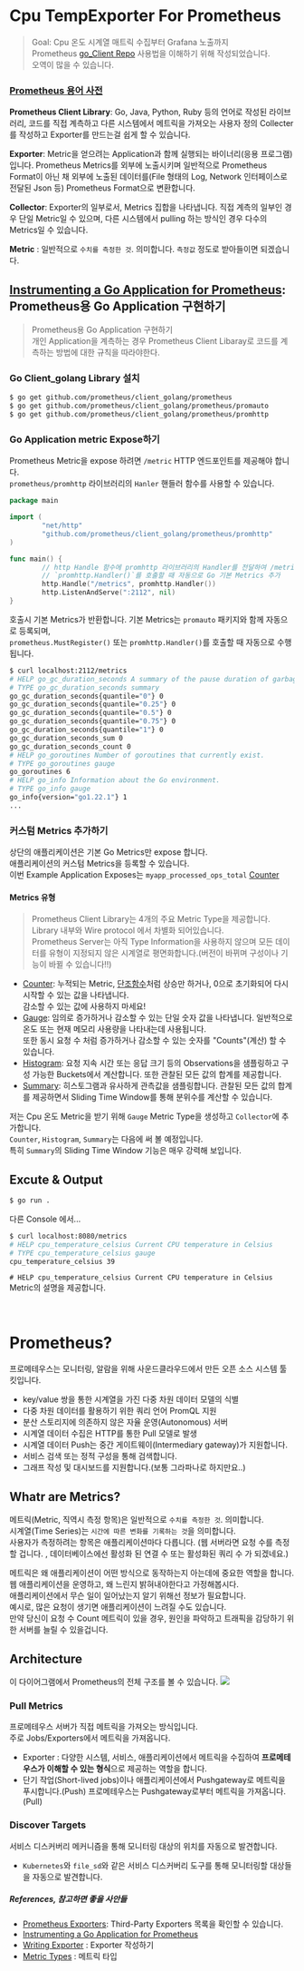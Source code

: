 # Cpu TempExporter For Prometheus
> Goal: Cpu 온도 시계열 매트릭 수집부터 Grafana 노출까지<br>
> Prometheus [go_Client Repo](https://github.com/Monologue2/client_golang?tab=readme-ov-file) 사용법을 이해하기 위해 작성되었습니다.<br>
> 오역이 많을 수 있습니다.

### [Prometheus 용어 사전](https://prometheus.io/docs/introduction/glossary/#client-library)<br>
**Prometheus Client Library**: Go, Java, Python, Ruby 등의 언어로 작성된 라이브러리, 코드를 직접 계측하고 다른 시스템에서 메트릭을 가져오는 사용자 정의 Collecter를 작성하고 Exporter를 만드는걸 쉽게 할 수 있습니다.<br>

**Exporter**: Metric을 얻으려는 Application과 함께 실행되는 바이너리(응용 프로그램)입니다. Prometheus Metrics를 외부에 노출시키며 일반적으로 Prometheus Format이 아닌 채 외부에 노출된 데이터를(File 형태의 Log, Network 인터페이스로 전달된 Json 등) Prometheus Format으로 변환합니다.<br>

**Collector**: Exporter의 일부로서, Metrics 집합을 나타냅니다. 직접 계측의 일부인 경우 단일 Metric일 수 있으며, 다른 시스템에서 pulling 하는 방식인 경우 다수의 Metrics일 수 있습니다.<br>

**Metric** : 일반적으로 `수치를 측정한 것`. 의미합니다. `측정값` 정도로 받아들이면 되겠습니다.



## [Instrumenting a Go Application for Prometheus](https://prometheus.io/docs/guides/go-application/): Prometheus용 Go Application 구현하기
> Prometheus용 Go Application 구현하기<br>
> 개인 Application을 계측하는 경우 Prometheus Client Libaray로 코드를 계측하는 방법에 대한 규칙을 따라야한다.<br>


### Go Client_golang Library 설치
``` bash
$ go get github.com/prometheus/client_golang/prometheus
$ go get github.com/prometheus/client_golang/prometheus/promauto
$ go get github.com/prometheus/client_golang/prometheus/promhttp
```

### Go Application metric Expose하기
Prometheus Metric을 expose 하려면 `/metric` HTTP 엔드포인트를 제공해야 합니다.<br>
`prometheus/promhttp` 라이브러리의 `Hanler` 핸들러 함수를 사용할 수 있습니다. 
``` go
package main

import (
        "net/http"
        "github.com/prometheus/client_golang/prometheus/promhttp"
)

func main() {
        // http Handle 함수에 promhttp 라이브러리의 Handler를 전달하여 /metrics 엔드포인트 expose
        // `promhttp.Handler()`를 호출할 때 자동으로 Go 기본 Metrics 추가
        http.Handle("/metrics", promhttp.Handler())
        http.ListenAndServe(":2112", nil)
}
```
호출시 기본 Metrics가 반환합니다.
기본 Metrics는 `promauto` 패키지와 함께 자동으로 등록되며,<br>
`prometheus.MustRegister()` 또는 `promhttp.Handler()`를 호출할 때 자동으로 수행됩니다.
```bash
$ curl localhost:2112/metrics
# HELP go_gc_duration_seconds A summary of the pause duration of garbage collection cycles.
# TYPE go_gc_duration_seconds summary
go_gc_duration_seconds{quantile="0"} 0
go_gc_duration_seconds{quantile="0.25"} 0
go_gc_duration_seconds{quantile="0.5"} 0
go_gc_duration_seconds{quantile="0.75"} 0
go_gc_duration_seconds{quantile="1"} 0
go_gc_duration_seconds_sum 0
go_gc_duration_seconds_count 0
# HELP go_goroutines Number of goroutines that currently exist.
# TYPE go_goroutines gauge
go_goroutines 6
# HELP go_info Information about the Go environment.
# TYPE go_info gauge
go_info{version="go1.22.1"} 1
...
```
### 커스텀 Metrics 추가하기
상단의 애플리케이션은 기본 Go Metrics만 expose 합니다.<br>
애플리케이션의 커스텀 Metrics을 등록할 수 있습니다.<br>
이번 Example Application Exposes는 `myapp_processed_ops_total` [Counter](https://prometheus.io/docs/concepts/metric_types/#counter) 

#### Metrics 유형
> Prometheus Client Library는 4개의 주요 Metric Type을 제공합니다.<br>
> Library 내부와 Wire protocol 에서 차별화 되어있습니다.<br>
> Prometheus Server는 아직 Type Information을 사용하지 않으며 모든 데이터를 유형이 지정되지 않은 시계열로 평면화합니다.(버전이 바뀌며 구성이나 기능이 바뀔 수 있습니다!!)<br>
- [Counter](https://pkg.go.dev/github.com/prometheus/client_golang/prometheus#Counter): 누적되는 Metric, [단조함수](https://ko.wikipedia.org/wiki/%EB%8B%A8%EC%A1%B0%ED%95%A8%EC%88%98)처럼 상승만 하거나, 0으로 초기화되어 다시 시작할 수 있는 값을 나타냅니다.<br> 감소할 수 있는 값에 사용하지 마세요!
- [Gauge](https://pkg.go.dev/github.com/prometheus/client_golang/prometheus#Gauge): 임의로 증가하거나 감소할 수 있는 단일 숫자 값을 나타냅니다. 일반적으로 온도 또는 현재 메모리 사용량을 나타내는데 사용됩니다.<br> 또한 동시 요청 수 처럼 증가하거나 감소할 수 있는 숫자를 "Counts"(계산) 할 수 있습니다.
- [Histogram](https://pkg.go.dev/github.com/prometheus/client_golang/prometheus#Histogram): 요청 지속 시간 또는 응답 크기 등의 Observations을 샘플링하고 구성 가능한 Buckets에서 계산합니다. 또한 관찰된 모든 값의 합계를 제공합니다.
- [Summary](https://pkg.go.dev/github.com/prometheus/client_golang/prometheus#Summary): 히스토그램과 유사하게 관측값을 샘플링합니다. 관찰된 모든 값의 합계를 제공하면서 Sliding Time Window를 통해 분위수를 계산할 수 있습니다.

저는 Cpu 온도 Metric을 받기 위해 `Gauge` Metric Type을 생성하고 `Collector`에 추가합니다.<br>
`Counter`, `Histogram`, `Summary`는 다음에 써 볼 예정입니다.<br>
특히 `Summary`의 Sliding Time Window 기능은 매우 강력해 보입니다.



## Excute & Output
``` bash
$ go run .
```

다른 Console 에서...
``` bash
$ curl localhost:8080/metrics
# HELP cpu_temperature_celsius Current CPU temperature in Celsius
# TYPE cpu_temperature_celsius gauge
cpu_temperature_celsius 39
```
`# HELP cpu_temperature_celsius Current CPU temperature in Celsius`<br>
Metric의 설명을 제공합니다.

<br>


# Prometheus? 
프로메테우스는 모니터링, 알람을 위해 사운드클라우드에서 만든 오픈 소스 시스템 툴 킷입니다.<br>
- key/value 쌍을 통한 시계열을 가진 다중 차원 데이터 모델의 식별
- 다중 차원 데이터를 활용하기 위한 쿼리 언어 PromQL 지원
- 분산 스토리지에 의존하지 않은 자율 운영(Autonomous) 서버
- 시계열 데이터 수집은 HTTP를 통한 Pull 모델로 발생
- 시계열 데이터 Push는 중간 게이트웨이(Intermediary gateway)가 지원합니다.
- 서비스 검색 또는 정적 구성을 통해 검색합니다.
- 그래프 작성 및 대시보드를 지원합니다.(보통 그라파나로 하지만요..)

## Whatr are Metrics?
메트릭(Metric, 직역시 측정 항목)은 일반적으로 `수치를 측정한 것`. 의미합니다.<br>
시계열(Time Series)는 `시간에 따른 변화를 기록하는 것`을 의미합니다.<br>
사용자가 측정하려는 항목은 애플리케이션마다 다릅니다. (웹 서버라면 요청 수를 측정할 겁니다. , 데이터베이스에선 활성화 된 연결 수 또는 활성화된 쿼리 수 가 되겠네요.)<br>


메트릭은 왜 애플리케이션이 어떤 방식으로 동작하는지 아는데에 중요한 역할을 합니다.<br>
웹 애플리케이션을 운영하고, 왜 느린지 밝혀내야한다고 가정해봅시다.<br>
애플리케이션에서 무슨 일이 일어났는지 알기 위해선 정보가 필요합니다.<br>
예시로, 많은 요청이 생기면 애플리케이션이 느려질 수도 있습니다.<br>
만약 당신이 요청 수 Count 메트릭이 있을 경우, 원인을 파악하고 트래픽을 감당하기 위한 서버를 늘릴 수 있을겁니다.<br>

## Architecture
이 다이어그램에서 Prometheus의 전체 구조를 볼 수 있습니다.
<img src="./img/Prometheus Architecture.png">

### Pull Metrics
프로메테우스 서버가 직접 메트릭을 가져오는 방식입니다. <br>
주로 Jobs/Exporters에서 메트릭을 가져옵니다.
- Exporter : 다양한 시스템, 서비스, 애플리케이션에서 메트릭을 수집하여 **프로메테우스가 이해할 수 있는 형식**으로 제공하는 역할을 합니다.
- 단기 작업(Short-lived jobs)이나 애플리케이션에서 Pushgateway로 메트릭을 푸시합니다.(Push) 프로메테우스는 Pushgateway로부터 메트릭을 가져옵니다.(Pull)

### Discover Targets
서비스 디스커버리 메커니즘을 통해 모니터링 대상의 위치를 자동으로 발견합니다.<br>
- `Kubernetes`와 `file_sd`와 같은 서비스 디스커버리 도구를 통해 모니터링할 대상들을 자동으로 발견합니다.

##### References, 참고하면 좋을 사안들
- [Prometheus Exporters](https://prometheus.io/docs/instrumenting/exporters/): Third-Party Exporters 목록을 확인할 수 있습니다.
- [Instrumenting a Go Application for Prometheus](https://prometheus.io/docs/guides/go-application/)
- [Writing Exporter](https://prometheus.io/docs/instrumenting/writing_exporters/) : Exporter 작성하기
- [Metric Types](https://prometheus.io/docs/concepts/metric_types/#counter) : 메트릭 타입